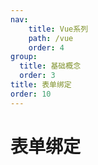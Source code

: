 ```yaml
---
nav:
    title: Vue系列
    path: /vue
    order: 4
group:
  title: 基础概念
  order: 3
title: 表单绑定
order: 10
---
```


# 表单绑定
